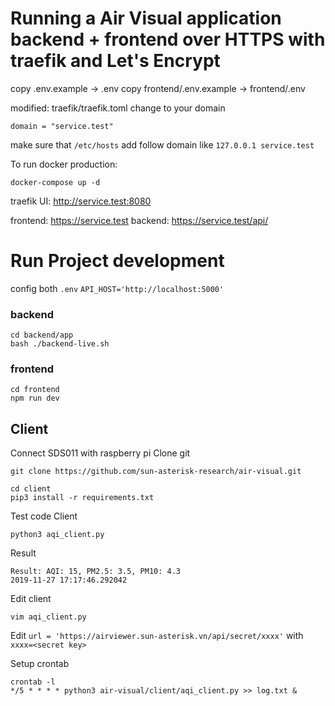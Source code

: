 # Running a Air Visual application backend + frontend over HTTPS with traefik and Let's Encrypt

copy .env.example -> .env
copy frontend/.env.example -> frontend/.env

modified: traefik/traefik.toml
change to your domain
```
domain = "service.test"
```
make sure that `/etc/hosts` add follow domain like `127.0.0.1 service.test`

To run docker production:

```
docker-compose up -d
```

traefik UI: http://service.test:8080

frontend: https://service.test
backend: https://service.test/api/

# Run Project development

config both `.env` `API_HOST='http://localhost:5000'`

### backend
```
cd backend/app
bash ./backend-live.sh
```
### frontend
```
cd frontend
npm run dev
```

## Client
Connect SDS011 with raspberry pi
Clone git 
```
git clone https://github.com/sun-asterisk-research/air-visual.git
```
```
cd client
pip3 install -r requirements.txt
```
Test code Client
```
python3 aqi_client.py
```
Result
```
Result: AQI: 15, PM2.5: 3.5, PM10: 4.3
2019-11-27 17:17:46.292042
```
Edit client
```
vim aqi_client.py
```
Edit `url = 'https://airviewer.sun-asterisk.vn/api/secret/xxxx'`
with `xxxx=<secret key>`

Setup crontab
```
crontab -l 
*/5 * * * * python3 air-visual/client/aqi_client.py >> log.txt &
```